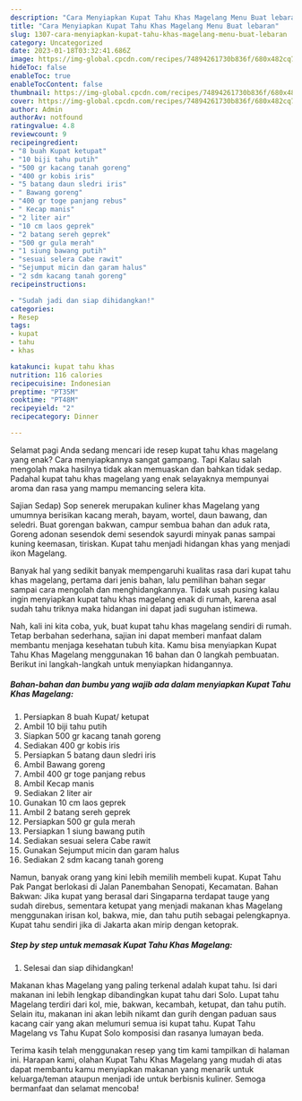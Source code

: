 ```yaml
---
description: "Cara Menyiapkan Kupat Tahu Khas Magelang Menu Buat lebaran"
title: "Cara Menyiapkan Kupat Tahu Khas Magelang Menu Buat lebaran"
slug: 1307-cara-menyiapkan-kupat-tahu-khas-magelang-menu-buat-lebaran
category: Uncategorized
date: 2023-01-18T03:32:41.686Z
image: https://img-global.cpcdn.com/recipes/74894261730b836f/680x482cq70/kupat-tahu-khas-magelang-foto-resep-utama.jpg
hideToc: false
enableToc: true
enableTocContent: false
thumbnail: https://img-global.cpcdn.com/recipes/74894261730b836f/680x482cq70/kupat-tahu-khas-magelang-foto-resep-utama.jpg
cover: https://img-global.cpcdn.com/recipes/74894261730b836f/680x482cq70/kupat-tahu-khas-magelang-foto-resep-utama.jpg
author: Admin
authorAv: notfound
ratingvalue: 4.8
reviewcount: 9
recipeingredient:
- "8 buah Kupat ketupat"
- "10 biji tahu putih"
- "500 gr kacang tanah goreng"
- "400 gr kobis iris"
- "5 batang daun sledri iris"
- " Bawang goreng"
- "400 gr toge panjang rebus"
- " Kecap manis"
- "2 liter air"
- "10 cm laos geprek"
- "2 batang sereh geprek"
- "500 gr gula merah"
- "1 siung bawang putih"
- "sesuai selera Cabe rawit"
- "Sejumput micin dan garam halus"
- "2 sdm kacang tanah goreng"
recipeinstructions:

- "Sudah jadi dan siap dihidangkan!"
categories:
- Resep
tags:
- kupat
- tahu
- khas

katakunci: kupat tahu khas 
nutrition: 116 calories
recipecuisine: Indonesian
preptime: "PT35M"
cooktime: "PT48M"
recipeyield: "2"
recipecategory: Dinner

---
```



Selamat pagi Anda sedang mencari ide resep kupat tahu khas magelang yang enak? Cara menyiapkannya sangat gampang. Tapi Kalau salah mengolah maka hasilnya tidak akan memuaskan dan bahkan tidak sedap. Padahal kupat tahu khas magelang yang enak selayaknya mempunyai aroma dan rasa yang mampu memancing selera kita.


Sajian Sedap) Sop senerek merupakan kuliner khas Magelang yang umumnya berisikan kacang merah, bayam, wortel, daun bawang, dan seledri. Buat gorengan bakwan, campur sembua bahan dan aduk rata, Goreng adonan sesendok demi sesendok sayurdi minyak panas sampai kuning keemasan, tiriskan. Kupat tahu menjadi hidangan khas yang menjadi ikon Magelang.

Banyak hal yang sedikit banyak mempengaruhi kualitas rasa dari kupat tahu khas magelang, pertama dari jenis bahan, lalu pemilihan bahan segar sampai cara mengolah dan menghidangkannya. Tidak usah pusing kalau ingin menyiapkan kupat tahu khas magelang enak di rumah, karena asal sudah tahu triknya maka hidangan ini dapat jadi suguhan istimewa.


Nah, kali ini kita coba, yuk, buat kupat tahu khas magelang sendiri di rumah. Tetap berbahan sederhana, sajian ini dapat memberi manfaat dalam membantu menjaga kesehatan tubuh kita. Kamu bisa menyiapkan Kupat Tahu Khas Magelang menggunakan 16 bahan dan 0 langkah pembuatan. Berikut ini langkah-langkah untuk menyiapkan hidangannya.

<!--inarticleads1-->

##### Bahan-bahan dan bumbu yang wajib ada dalam menyiapkan Kupat Tahu Khas Magelang:

1. Persiapkan 8 buah Kupat/ ketupat
1. Ambil 10 biji tahu putih
1. Siapkan 500 gr kacang tanah goreng
1. Sediakan 400 gr kobis iris
1. Persiapkan 5 batang daun sledri iris
1. Ambil  Bawang goreng
1. Ambil 400 gr toge panjang rebus
1. Ambil  Kecap manis
1. Sediakan 2 liter air
1. Gunakan 10 cm laos geprek
1. Ambil 2 batang sereh geprek
1. Persiapkan 500 gr gula merah
1. Persiapkan 1 siung bawang putih
1. Sediakan sesuai selera Cabe rawit
1. Gunakan Sejumput micin dan garam halus
1. Sediakan 2 sdm kacang tanah goreng


Namun, banyak orang yang kini lebih memilih membeli kupat. Kupat Tahu Pak Pangat berlokasi di Jalan Panembahan Senopati, Kecamatan. Bahan Bakwan: Jika kupat yang berasal dari Singaparna terdapat tauge yang sudah direbus, sementara ketupat yang menjadi makanan khas Magelang menggunakan irisan kol, bakwa, mie, dan tahu putih sebagai pelengkapnya. Kupat tahu sendiri jika di Jakarta akan mirip dengan ketoprak. 

<!--inarticleads2-->

##### Step by step untuk memasak Kupat Tahu Khas Magelang:


1. Selesai dan siap dihidangkan!

Makanan khas Magelang yang paling terkenal adalah kupat tahu. Isi dari makanan ini lebih lengkap dibandingkan kupat tahu dari Solo. Lupat tahu Magelang terdiri dari kol, mie, bakwan, kecambah, ketupat, dan tahu putih. Selain itu, makanan ini akan lebih nikamt dan gurih dengan paduan saus kacang cair yang akan melumuri semua isi kupat tahu. Kupat Tahu Magelang vs Tahu Kupat Solo komposisi dan rasanya lumayan beda. 

Terima kasih telah menggunakan resep yang tim kami tampilkan di halaman ini. Harapan kami, olahan Kupat Tahu Khas Magelang yang mudah di atas dapat membantu kamu menyiapkan makanan yang menarik untuk keluarga/teman ataupun menjadi ide untuk berbisnis kuliner. Semoga bermanfaat dan selamat mencoba!
